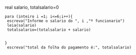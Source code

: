 real salario, totalsalario=0

    para (inteiro i =1; i<=6;i++){
     escreva("Informe o salario do ", i ,"º funcionario")
     leia(salario)
     totalsalario=(totalsalario + salario)
  
  
    }
     escreva("total da folha do pagamento é:", totalsalario)
